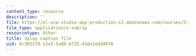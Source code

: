 ```yaml
---
content_type: resource
description: ''
file: https://ol-ocw-studio-app-production.s3.amazonaws.com/courses/5-112-principles-of-chemical-science-fall-2005/6c36537012a35ad8b725410a1eda9870_u95Cxl2IeNc.vtt
file_type: application/x-subrip
resourcetype: Other
title: 3play caption file
uid: 6c365370-12a3-5ad8-b725-410a1eda9870
---
```

